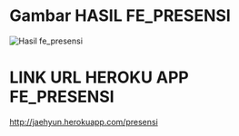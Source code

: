 # Gambar HASIL FE_PRESENSI

![Hasil fe_presensi](https://user-images.githubusercontent.com/94597289/229102402-ea9c21e9-4737-4e84-8d67-e8ad4c864b75.png)

# LINK URL HEROKU APP FE_PRESENSI

http://jaehyun.herokuapp.com/presensi
